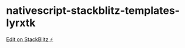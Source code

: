 # nativescript-stackblitz-templates-lyrxtk

[Edit on StackBlitz ⚡️](https://stackblitz.com/edit/nativescript-stackblitz-templates-lyrxtk)